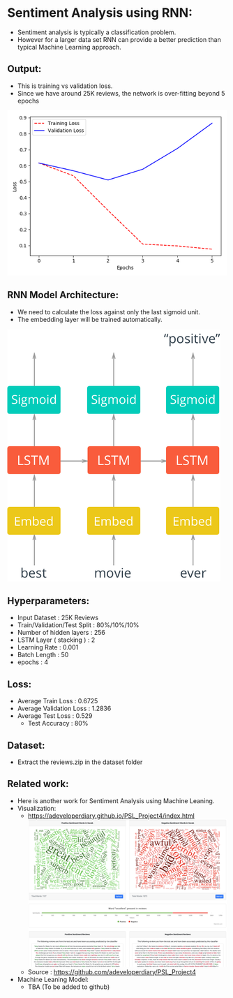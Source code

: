 # Sentiment Analysis using RNN: 
- Sentiment analysis is typically a classification problem.
- However for a larger data set RNN can provide a better prediction than typical Machine Learning approach.  


## Output: 

- This is training vs validation loss.
- Since we have around 25K reviews, the network is over-fitting beyond 5 epochs       

![Alt text](img/plot1.png?raw=true "Output") 

## RNN Model Architecture:

- We need to calculate the loss against only the last sigmoid unit.
- The embedding layer will be trained automatically.

![Alt text](img/network_diagram.png?raw=true "Architecture")

## Hyperparameters:

- Input Dataset                 : 25K Reviews
- Train/Validation/Test Split   : 80%/10%/10%
- Number of hidden layers       : 256
- LSTM Layer ( stacking )       : 2
- Learning Rate                 : 0.001
- Batch Length                  : 50
- epochs                        : 4

## Loss: 

- Average Train Loss        :   0.6725
- Average Validation Loss   :   1.2836
- Average Test Loss         :   0.529
    - Test Accuracy         :   80% 
 
## Dataset:

-  Extract the reviews.zip in the dataset folder
   
## Related work:

- Here is another work for Sentiment Analysis using Machine Leaning.
- Visualization:
    - https://adeveloperdiary.github.io/PSL_Project4/index.html
    ![Alt text](img/related.png?raw=true "Output")
    - Source : https://github.com/adeveloperdiary/PSL_Project4
- Machine Leaning Model:
    - TBA (To be added to github)
        

